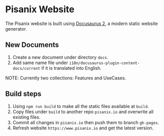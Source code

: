 # Pisanix Website 

The Pisanix website is built using [Docusaurus 2](https://docusaurus.io/), a modern static website generator.


## New Documents

1. Create a new document under directory `docs`.
2. Add same name file under `i18n/docusaurus-plugin-content-docs/current` if it is translated into English.

NOTE: Currently two collections: Features and UseCases.

## Build steps

1. Using `npm run build` to make all the static files available at `build`.
2. Copy files under `build` to another repo `pisanix.io` and overwrite all existing files.
3. Commit all changes in `pisanix.io` then push them to branch `gh-pages`.
4. Refresh website `https://www.pisanix.io` and get the latest version.
